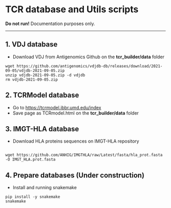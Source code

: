 # TCR database and Utils scripts
**Do not run!** Documentation purposes only.

-----

## 1. VDJ database

- Download VDJ from Antigenomics Github on the **tcr_builder/data** folder

```
wget https://github.com/antigenomics/vdjdb-db/releases/download/2021-09-05/vdjdb-2021-09-05.zip
unzip vdjdb-2021-09-05.zip -d vdjdb
rm vdjdb-2021-09-05.zip

```

## 2. TCRModel database

- Go to https://tcrmodel.ibbr.umd.edu/index
- Save page as TCRmodel.html on the **tcr_builder/data** folder


## 3. IMGT-HLA database

- Download HLA proteins sequences on IMGT-HLA repository

```

wget https://github.com/ANHIG/IMGTHLA/raw/Latest/fasta/hla_prot.fasta -O IMGT_HLA.prot.fasta

```

## 4. Prepare databases (Under construction)

- Install and running snakemake

```
pip install -y snakemake
snakemake
```